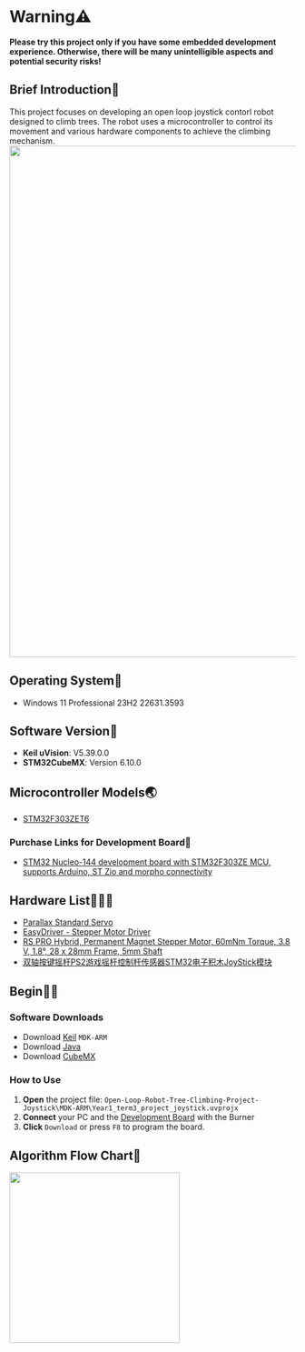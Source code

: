 # Warning⚠️
**Please try this project only if you have some embedded development experience. Otherwise, there will be many unintelligible aspects and potential security risks!**
## Brief Introduction🧧

This project focuses on developing an open loop joystick contorl robot designed to climb trees. The robot uses a microcontroller to control its movement and various hardware components to achieve the climbing mechanism.
<img src="https://github.com/NevinRock/Open-Loop-Robot-Tree-Climbing-Project-Joystick/assets/101458251/e3f25b78-2828-4bf8-93f2-9915b63709c9" width="900px">


## Operating System🐉

- Windows 11 Professional 23H2 22631.3593
  
## Software Version🏮

- **Keil uVision**: V5.39.0.0
- **STM32CubeMX**: Version 6.10.0

## Microcontroller Models🌏

- [STM32F303ZET6](https://www.st.com/en/microcontrollers-microprocessors/stm32f303ze.html)

### Purchase Links for Development Board🛒

- [STM32 Nucleo-144 development board with STM32F303ZE MCU, supports Arduino, ST Zio and morpho connectivity](https://www.st.com/en/evaluation-tools/nucleo-f303ze.html)

## Hardware List👨‍👩‍👧

- [Parallax Standard Servo](https://www.parallax.com/product/parallax-standard-servo/)
- [EasyDriver - Stepper Motor Driver](https://www.sparkfun.com/products/12779)
- [RS PRO Hybrid, Permanent Magnet Stepper Motor, 60mNm Torque, 3.8 V, 1.8°, 28 x 28mm Frame, 5mm Shaft](https://uk.rs-online.com/web/p/stepper-motors/5350344)
- [双轴按键摇杆PS2游戏摇杆控制杆传感器STM32电子积木JoyStick模块](https://item.taobao.com/item.htm?abbucket=1&id=760947385519&ns=1&priceTId=2100c80817168323214807859e0b84&spm=a21n57.1.item.4.4f55523cTriCVK)

## Begin🧑‍🍼

### Software Downloads

- Download [Keil](https://www.keil.com/download/product/) `MDK-ARM`
- Download [Java](https://www.java.com/download/ie_manual.jsp)
- Download [CubeMX](https://www.st.com/content/st_com/en/stm32cubemx.html)

### How to Use

1. **Open** the project file: `Open-Loop-Robot-Tree-Climbing-Project-Joystick\MDK-ARM\Year1_term3_project_joystick.uvprojx`
2. **Connect** your PC and the [Development Board](https://www.st.com/en/evaluation-tools/nucleo-f303ze.html) with the Burner
3. **Click** `Download` or press `F8` to program the board.

## Algorithm Flow Chart🥟
<img src="https://github.com/NevinRock/Open-Loop-Robot-Tree-Climbing-Project-Joystick/assets/101458251/ead49f00-c432-4fe5-8930-783d9e15999d" width="300px">



